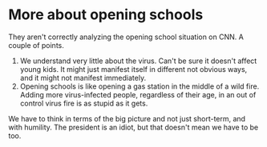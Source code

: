 # More about opening schools
They aren't correctly analyzing the opening school situation on CNN. A couple of points.
1. We understand very little about the virus. Can't be sure it doesn't affect young kids. It might just manifest itself in different not obvious ways, and it might not manifest immediately.
2. Opening schools is like opening a gas station in the middle of a wild fire. Adding more virus-infected people, regardless of their age, in an out of control virus fire is  as stupid as it gets.

We have to think in terms of the big picture and not just short-term, and with humility. The president is an idiot, but that doesn't mean we have to be too.

